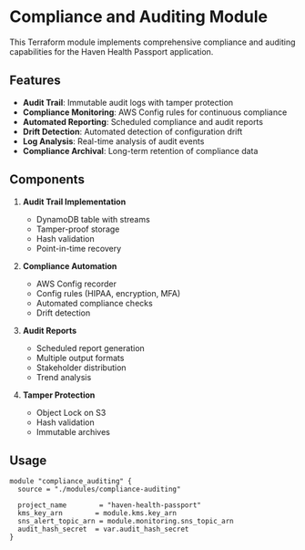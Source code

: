 # Compliance and Auditing Module

This Terraform module implements comprehensive compliance and auditing capabilities for the Haven Health Passport application.

## Features

- **Audit Trail**: Immutable audit logs with tamper protection
- **Compliance Monitoring**: AWS Config rules for continuous compliance
- **Automated Reporting**: Scheduled compliance and audit reports
- **Drift Detection**: Automated detection of configuration drift
- **Log Analysis**: Real-time analysis of audit events
- **Compliance Archival**: Long-term retention of compliance data

## Components

1. **Audit Trail Implementation**
   - DynamoDB table with streams
   - Tamper-proof storage
   - Hash validation
   - Point-in-time recovery

2. **Compliance Automation**
   - AWS Config recorder
   - Config rules (HIPAA, encryption, MFA)
   - Automated compliance checks
   - Drift detection

3. **Audit Reports**
   - Scheduled report generation
   - Multiple output formats
   - Stakeholder distribution
   - Trend analysis

4. **Tamper Protection**
   - Object Lock on S3
   - Hash validation
   - Immutable archives

## Usage

```hcl
module "compliance_auditing" {
  source = "./modules/compliance-auditing"

  project_name        = "haven-health-passport"
  kms_key_arn        = module.kms.key_arn
  sns_alert_topic_arn = module.monitoring.sns_topic_arn
  audit_hash_secret  = var.audit_hash_secret
}
```
